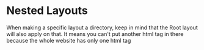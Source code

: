 # Nested Layouts

When making a specific layout a directory, keep in mind that the Root layout will also apply on that. It means you can't put another html tag in there because the whole website has only one html tag
